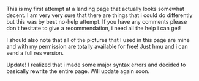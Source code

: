 This is my first attempt at a landing page that actually looks somewhat decent. I am very very sure that there are things that i could do differently but this was by best no-help attempt. If you have any comments please don't hesitate to give a recommendation, i need all the help i can get!

I should also note that all of the pictures that I used in this page are mine and with my permission are totally available for free! Just hmu and i can send a full res version. 

Update! I realized that i made some major syntax errors and decided to basically rewrite the entire page. Will update again soon. 